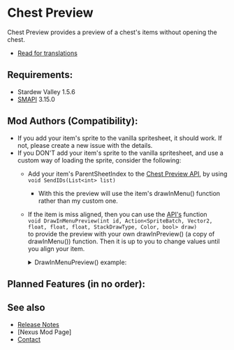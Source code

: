 # Chest Preview
Chest Preview provides a preview of a chest's items without opening the chest.
- [Read for translations](translations.md)

## Requirements:
- Stardew Valley 1.5.6
- [SMAPI](https://smapi.io/) 3.15.0

## Mod Authors (Compatibility):
- If you add your item's sprite to the vanilla spritesheet, it should work. If not, please create a new issue with the details.
- If you DON'T add your item's sprite to the vanilla spritesheet, and use a custom way of loading the sprite, consider the following:
  - Add your item's ParentSheetIndex to the [Chest Preview API](Framework/APIs/IChestPreviewAPI.cs), by using `void SendIDs(List<int> list)`
    - With this the preview will use the item's drawInMenu() function rather than my custom one.
  - If the item is miss aligned, then you can use the [API's](Framework/APIs/IChestPreviewAPI.cs) function  
  `void DrawInMenuPreview(int id, Action<SpriteBatch, Vector2, float, float, float, StackDrawType, Color, bool> draw) `  
  to provide the preview with your own drawInPreview() (a copy of drawInMenu()) function. Then it is up to you to change values until you align your item. 
    <details>
    <summary>DrawInMenuPreview() example:</summary>
  
    From ItemPipes compatibility (LINK)  
    Make sure your method has the same signature as the action.  
    Probably, you will need to adjust: 
    - The sprite position
    - The stack numbers (tinyDigits) position
    - The quality star position
    ```c#
  
    public void drawInPreview(SpriteBatch spriteBatch, Vector2 location, float scaleSize, float transparency, float layerDepth, StackDrawType drawStackNumber, Color color, bool drawShadow)
    {
      //Same as drawInMenu(), but with modified values to align it
            bool shouldDrawStackNumber = ((drawStackNumber == StackDrawType.Draw && this.maximumStackSize() > 1 && this.Stack > 1)
          || drawStackNumber == StackDrawType.Draw_OneInclusive) && (double)scaleSize > 0.3 && this.Stack != int.MaxValue;
        Rectangle srcRect = new Rectangle(0, 0, 16, 16);
        spriteBatch.Draw(ItemTexture, location + new Vector2((int)(32f * scaleSize), (int)(32f * scaleSize)), srcRect, color * transparency, 0f,
          new Vector2(8f, 8f) * scaleSize, 4f * scaleSize, SpriteEffects.None, layerDepth);
        //If the stack numbers are missaligned, modify this
        if (shouldDrawStackNumber)
        {
          var loc = location + new Vector2((float)(64 - Utility.getWidthOfTinyDigitString(this.Stack, 3f * scaleSize)) + 3f * scaleSize, 64f - 18f * scaleSize + 2f);
          Utility.drawTinyDigits(this.Stack, spriteBatch, loc, 3f * scaleSize, 1f, color);
        }
    }
    ```  
  
    ```c#
    Item item = Factories.ItemFactory.CreateItemFromID(id);
    if(item is PipeItem)
    {
        try
        {
            Action<SpriteBatch, Vector2, float, float, float, StackDrawType, Color, bool> action = (item as PipeItem).drawInPreview;
            chestPreview.DrawInPreview(id, action);
        }
        catch(Exception e)
        {
            this.Monitor.Log("Error creating delegate drawInPreview method!", LogLevel.Error);
            this.Monitor.Log(e.Message, LogLevel.Error);
            this.Monitor.Log(e.StackTrace, LogLevel.Error);
        }
    }
    ```
    </details>
  

## Planned Features (in no order):


## See also
- [Release Notes](release-notes.md)
- [Nexus Mod Page]
- [Contact](https://twitter.com/madded__)

